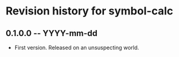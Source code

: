 # Revision history for symbol-calc

## 0.1.0.0 -- YYYY-mm-dd

* First version. Released on an unsuspecting world.
